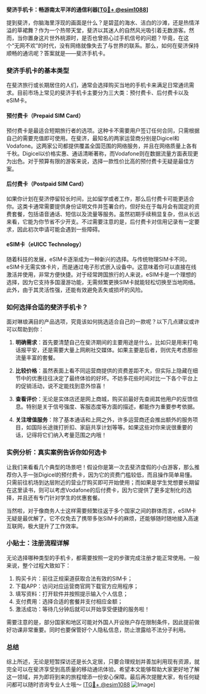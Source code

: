 **斐济手机卡：畅游南太平洋的通信利器[[TG💪+ @esim1088](https://t.me/s/esim1088)]**

提到斐济，你脑海里浮现的画面是什么？是碧蓝的海水、洁白的沙滩，还是热情洋溢的草裙舞？作为一个热带天堂，斐济以其迷人的自然风光吸引着无数游客。然而，当你置身这片世外桃源时，是否也曾担心过手机信号的问题？毕竟，在这个“无网不欢”的时代，没有网络就像失去了与世界的联系。那么，如何在斐济保持顺畅的通讯呢？答案就是——斐济手机卡。

### 斐济手机卡的基本类型

在斐济旅行或长期居住的人们，通常会选择购买当地的手机卡来满足日常通讯需求。目前市场上常见的斐济手机卡主要分为三大类：预付费卡、后付费卡以及eSIM卡。

#### 预付费卡（Prepaid SIM Card）

预付费卡是最适合短期旅行者的选项。这种卡不需要用户签订任何合同，只需根据自己的需要充值即可使用。在斐济，最知名的两家运营商分别是Digicel和Vodafone。这两家公司都提供覆盖全国范围的网络服务，并且在网络质量上各有千秋。Digicel以价格实惠、通话清晰著称，而Vodafone则在数据流量方面表现更为出色。对于预算有限的游客来说，选择一款性价比高的预付费卡无疑是最佳方案。

#### 后付费卡（Postpaid SIM Card）

如果你计划在斐济停留较长时间，比如留学或者工作，那么后付费卡可能更适合你。这类卡通常需要提供身份证明文件并签署合约，但好处在于每月会有固定的资费套餐，包括语音通话、短信以及流量等服务。虽然初期手续稍显复杂，但从长远来看，它能为你节省不少开支。不过需要注意的是，后付费卡对信用记录有一定要求，因此初次申请可能会遇到一些障碍。

#### eSIM卡（eUICC Technology）

随着科技的发展，eSIM卡逐渐成为一种新兴的选择。与传统物理SIM卡不同，eSIM卡无需实体卡片，而是通过电子形式嵌入设备中。这意味着你可以直接在线激活并使用，非常方便快捷。对于经常跨国旅行的人来说，eSIM卡是一个理想的选择，因为它支持多国漫游功能，无需频繁更换SIM卡就能轻松切换至当地网络。此外，由于其灵活性强，还能有效避免丢失或损坏的风险。

### 如何选择合适的斐济手机卡？

面对琳琅满目的产品选项，究竟该如何挑选适合自己的一款呢？以下几点建议或许可以帮助到你：

1. **明确需求**：首先要清楚自己在斐济期间的主要用途是什么，比如只是用来打电话报平安，还是需要大量上网刷社交媒体。如果主要是后者，则优先考虑那些流量丰富的套餐。
   
2. **比较价格**：虽然表面上看不同运营商提供的资费差距不大，但实际上隐藏在细节中的优惠往往决定了最终体验的好坏。不妨多花些时间对比一下各个平台上的促销活动，说不定能找到意外惊喜！

3. **查看评价**：无论是实体店还是网上商城，购买前最好先查阅其他用户的反馈信息。特别是关于信号强度、客服态度等方面的描述，都能作为重要参考依据。

4. **关注增值服务**：除了基本通话和上网之外，许多运营商还会推出额外的服务项目，如国际长途拨打折扣、家庭共享计划等等。如果这些对你来说很重要的话，记得将它们纳入考量范围之内哦！

### 实例分析：真实案例告诉你如何选卡

让我们来看看几个典型的场景吧！假设你是第一次去斐济度假的小白游客，那么推荐你入手一张Digicel的预付费卡，因为它的资费门槛较低，而且操作简单易懂。只需前往机场到达层附近的营业厅购买即可开始使用；而如果是学生党想要长期留在这里读书，则可以考虑Vodafone的后付费卡，因为它提供了更多定制化的选择，并且还有专门针对学生的优惠套餐。

当然啦，对于像商务人士这样需要频繁往返于多个国家之间的群体而言，eSIM卡无疑是最优解了。它不仅免去了携带多张SIM卡的麻烦，还能够随时随地接入高速互联网，极大提升了工作效率。

### 小贴士：注册流程详解

无论选择哪种类型的手机卡，都需要按照一定的步骤完成注册才能正常使用。一般来说，整个过程大致如下：

1. 购买卡片：前往正规渠道获取合法有效的SIM卡；
2. 下载APP：访问对应运营商官网下载官方应用程序；
3. 填写资料：打开软件并按照提示输入个人信息；
4. 支付费用：选择合适的套餐并支付相应金额；
5. 激活成功：等待几分钟后就可以开始享受便捷的服务啦！

需要注意的是，部分国家和地区可能对外国人开设账户存在限制条件，因此提前做好功课非常重要。同时也要保管好个人隐私信息，防止泄露给不法分子利用。

### 总结

综上所述，无论是短暂探访还是长久定居，只要合理规划并善加利用现有资源，就完全可以在斐济享受到高质量的移动通讯体验。希望本文能够帮助大家更好地了解这一领域，并为即将到来的旅程增添一份安心保障。最后再次提醒大家，有任何疑问都可以随时咨询专业人士哦～ [[TG💪+ @esim1088](https://t.me/s/esim1088) ![Image](https://i.postimg.cc/4NQfJmqS/Snipaste-2025-05-13-00-14-12.png)]